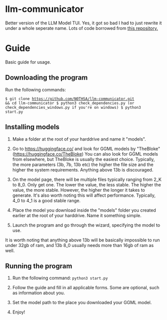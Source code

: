 # llm-communicator
Better version of the LLM Model TUI. Yes, it got so bad I had to just rewrite it under a whole seperate name.
Lots of code borrowed from [this repository.](https://github.com/abetlen/llama-cpp-python/tree/main/examples)

# Guide
Basic guide for usage.
## Downloading the program
Run the following commands:

<code>$ git clone https://github.com/N0THSA/llm-communicator.git && cd llm-communicator
$ python3 check_dependencies.py (or check_dependencies_windows.py if you're on windows)
$ python3 start.py</code>

## Installing models
1. Make a folder at the root of your harddrive and name it "models".
2. Go to https://huggingface.co/ and look for GGML models by "TheBloke" (https://huggingface.co/TheBloke) You can also look for GGML models from elsewhere, but TheBloke is usually the easiest choice. Typically, the more parameters (3b, 7b, 13b etc) the higher the file size and the higher the system requirements. Anything above 13b is discouraged.
   
3. On the model page, there will be multiple files typically ranging from 2_K to 8_0. Only get one. The lower the value, the less stable. The higher the value, the more stable. However, the higher the longer it takes to generate. It's also worth noting this will affect performance. Typically, 4_0 to 4_1 is a good stable range.
4. Place the model you download inside the "models" folder you created earlier at the root of your harddrive. Name it something simple.
5. Launch the program and go through the wizard, specifying the model to use.

It is worth noting that anything above 13b will be basically impossible to run under 32gb of ram, and 13b 8_0 usually needs more than 16gb of ram as well.

## Running the program
1. Run the following command:
   <code>python3 start.py</code>
   
2. Follow the guide and fill in all applicable forms. Some are optional, such as information about you.
3. Set the model path to the place you downloaded your GGML model.
4. Enjoy!
